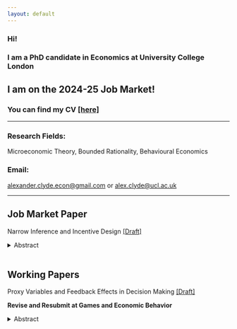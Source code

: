 ```yaml
---
layout: default
---
```


### Hi!
### I am a PhD candidate in Economics at University College London
## I am on the 2024-25 Job Market!
### You can find my CV [[here]](Documents/Alexander_Clyde_CV.pdf)

* * *

### **Research Fields:**
 
Microeconomic Theory, Bounded Rationality, Behavioural Economics

### **Email:** 

alexander.clyde.econ@gmail.com or alex.clyde@ucl.ac.uk
 
* * *
## **Job Market Paper**

Narrow Inference and Incentive Design [[Draft]](Documents/JMP_Narrow_Inference.pdf)
<details align="justify">
<summary>Abstract</summary>
<br>
There is evidence that people struggle to do causal inference in complex multidimensional environments. This paper explores the consequences of this in a principal-agent setting. A principal chooses a mechanism to screen an agent. The agent makes choices on multiple dimensions, and infers the effect of each action separately without properly controlling for the other actions. I characterize the principal's optimal mechanism when facing an agent who does such `narrow' inference, and contrast it with their optimal mechanism when the agent is fully rational. I show that the principal can benefit from narrow inference, and identify cases where this holds.
</details>

<br>

## **Working Papers**

Proxy Variables and Feedback Effects in Decision Making [[Draft]](Documents/Proxy_Variables_in_Equilibrium___Draft.pdf)

**Revise and Resubmit at Games and Economic Behavior**
<details align="justify">
<summary>Abstract</summary>
<br>
When using data, often an analyst only has access to proxies or measurements of the true variables of interest. I propose a framework that models economic decision makers as ‘flawed statisticians’ who assume potentially noisy proxy variables are perfectly measured. Due to feedback from the choices into data, a notion of equilibrium is required to close the model. I illustrate the concept with applications to policing/crime and market entry. In these examples, we see that very small imperfections in the proxy variable can lead to large distortions in beliefs. I characterize all strategies that can arise as equilibria when measurement is arbitrarily close to perfect.
</details>

